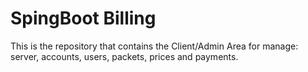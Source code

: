 # SpingBoot Billing
This is the repository that contains the Client/Admin Area for manage: server, accounts, users, packets, prices and payments.
